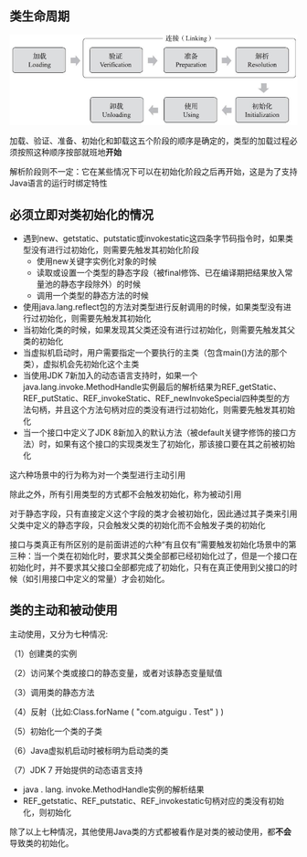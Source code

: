 ## 类生命周期

![image-20220609221947925](images/image-20220609221947925.png)



加载、验证、准备、初始化和卸载这五个阶段的顺序是确定的，类型的加载过程必须按照这种顺序按部就班地**开始**

解析阶段则不一定：它在某些情况下可以在初始化阶段之后再开始，这是为了支持Java语言的运行时绑定特性

## 必须立即对类初始化的情况

- 遇到new、getstatic、putstatic或invokestatic这四条字节码指令时，如果类型没有进行过初始化，则需要先触发其初始化阶段
  - 使用new关键字实例化对象的时候
  - 读取或设置一个类型的静态字段（被final修饰、已在编译期把结果放入常量池的静态字段除外）的时候
  - 调用一个类型的静态方法的时候
- 使用java.lang.reflect包的方法对类型进行反射调用的时候，如果类型没有进行过初始化，则需要先触发其初始化
- 当初始化类的时候，如果发现其父类还没有进行过初始化，则需要先触发其父类的初始化
- 当虚拟机启动时，用户需要指定一个要执行的主类（包含main()方法的那个类），虚拟机会先初始化这个主类
- 当使用JDK 7新加入的动态语言支持时，如果一个java.lang.invoke.MethodHandle实例最后的解析结果为REF_getStatic、REF_putStatic、REF_invokeStatic、REF_newInvokeSpecial四种类型的方法句柄，并且这个方法句柄对应的类没有进行过初始化，则需要先触发其初始化
- 当一个接口中定义了JDK 8新加入的默认方法（被default关键字修饰的接口方法）时，如果有这个接口的实现类发生了初始化，那该接口要在其之前被初始化



这六种场景中的行为称为对一个类型进行主动引用

除此之外，所有引用类型的方式都不会触发初始化，称为被动引用

对于静态字段，只有直接定义这个字段的类才会被初始化，因此通过其子类来引用父类中定义的静态字段，只会触发父类的初始化而不会触发子类的初始化

接口与类真正有所区别的是前面讲述的六种“有且仅有”需要触发初始化场景中的第三种：当一个类在初始化时，要求其父类全部都已经初始化过了，但是一个接口在初始化时，并不要求其父接口全部都完成了初始化，只有在真正使用到父接口的时候（如引用接口中定义的常量）才会初始化。

## 类的主动和被动使用

主动使用，又分为七种情况:

（1）创建类的实例

（2）访问某个类或接口的静态变量，或者对该静态变量赋值

（3）调用类的静态方法

（4）反射（比如:Class.forName ( "com.atguigu . Test" ) )

（5）初始化一个类的子类

（6）Java虚拟机启动时被标明为启动类的类

（7）JDK 7 开始提供的动态语言支持

- java . lang. invoke.MethodHandle实例的解析结果
- REF_getstatic、REF_putstatic、REF_invokestatic句柄对应的类没有初始化，则初始化



除了以上七种情况，其他使用Java类的方式都被看作是对类的被动使用，都**不会**导致类的初始化。



